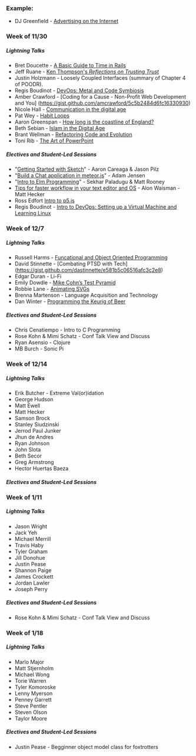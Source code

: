 ### Example:

* DJ Greenfield - [Advertising on the Internet](https://gist.github.com/AllPurposeName/7c117da4b0345eb6b817)

### **Week of 11/30**

##### Lightning Talks

* Bret Doucette - [A Basic Guide to Time in Rails](https://gist.github.com/bad6e/b9d6bd099295b86c0605)
* Jeff Ruane - [Ken Thompson's *Reflections on Trusting Trust*](https://gist.github.com/jbrr/b07f15c0220afe89f4ef)
* Justin Holzmann - Loosely Coupled Interfaces (summary of Chapter 4 of POODR).
* Regis Boudinot - [DevOps: Metal and Code Symbiosis](https://gist.github.com/selfup/0542e7e897593b9e3d95)
* Amber Crawford - [Coding for a Cause - Non-Profit Web Development and You] (https://gist.github.com/amcrawford/5c5b2484d6fc16330930)
* Nicole Hall - [Communication in the digital age](https://gist.github.com/NicoleHall/f0cac9f15e0cf96e07a4)
* Pat Wey - [Habit Loops](https://gist.github.com/patwey/ef59e9ce13caf4915891)
* Aaron Greenspan - [How long is the coastline of England?](https://gist.github.com/afg419/4e03ca48f01ae9fe2e84)
* Beth Sebian - [Islam in the Digital Age](https://github.com/bethsebian/m2_lightning_talk/blob/master/lightning.markdown)
* Brant Wellman - [Refactoring Code and Evolution](https://gist.github.com/brantwellman/a5cd97065392ef9b7268)
* Toni Rib - [The Art of PowerPoint](https://gist.github.com/ToniRib/7db128341b4f3ba0a976)

##### Electives and Student-Led Sessions

* "[Getting Started with Sketch](https://gist.github.com/jasonpilz/a4f36cf933929e272af3)" - Aaron Careaga & Jason Pilz
* "[Build a Chat application in meteor.js](https://gist.github.com/adamki/89d7e185f03aaaf0a557)" - Adam Jensen
* "[Intro to Elm Programming](https://gist.github.com/MattRooney/6131a8d3bd85739d7cc9)" - Sekhar Paladugu & Matt Rooney
* [Tips for faster workflow in your text editor and OS](https://gist.github.com/MowAlon/1641b1208aba11a15d85#file-new_student_machine_speedies-md) - Alon Waisman - Matt Hecker
* Ross Edfort [Intro to p5.js](https://rossedfort.wordpress.com/2015/10/01/exploring-p5-js/)
* Regis Boudinot - [Intro to DevOps: Setting up a Virtual Machine and Learning Linux](https://gist.github.com/selfup/3a7da40919fa7acdc30c)

### **Week of 12/7**

##### Lightning Talks

* Russell Harms - [Funcational and Object Oriented Programming](https://gist.github.com/russelleh/b24294211a7ab6c9fe98)
* David Stinnette - [Combating PTSD with Tech] (https://gist.github.com/dastinnette/e581b5c06516afc3c2e8)
* Edgar Duran - Li-Fi
* Emily Dowdle - [Mike Cohn’s Test Pyramid](https://gist.github.com/emilydowdle/970f41008ae865b121cb)
* Robbie Lane - [Animating SVGs](https://gist.github.com/robbielane/534d6ae0e3a1c8a06018)
* Brenna Martenson - Language Acquisition and Technology
* Dan Winter - [Programming the Keurig of Beer](https://gist.github.com/danjwinter/e1e9868d32e335d2d768)

##### Electives and Student-Led Sessions
* Chris Cenatiempo - Intro to C Programming
* Rose Kohn & Mimi Schatz - Conf Talk View and Discuss
* Ryan Asensio - Clojure
* MB Burch - Sonic Pi

### **Week of 12/14**

##### Lightning Talks

* Erik Butcher - Extreme Val(or)idation
* George Hudson
* Matt Ewell
* Matt Hecker
* Samson Brock
* Stanley Siudzinski
* Jerrod Paul Junker
* Jhun de Andres
* Ryan Johnson
* John Slota
* Beth Secor
* Greg Armstrong
* Hector Huertas Baeza

##### Electives and Student-Led Sessions

### **Week of 1/11**

##### Lightning Talks

* Jason Wright
* Jack Yeh
* Michael Merrill
* Travis Haby
* Tyler Graham
* Jill Donohue
* Justin Pease
* Shannon Paige
* James Crockett
* Jordan Lawler
* Joseph Perry

##### Electives and Student-Led Sessions

* Rose Kohn & Mimi Schatz - Conf Talk View and Discuss

### **Week of 1/18**

##### Lightning Talks

* Marlo Major
* Matt Stjernholm
* Michael Wong
* Torie Warren
* Tyler Komoroske
* Lenny Myerson
* Penney Garrett
* Steve Pentler
* Steven Olson
* Taylor Moore

##### Electives and Student-Led Sessions

* Justin Pease - Begginner object model class for foxtrotters
